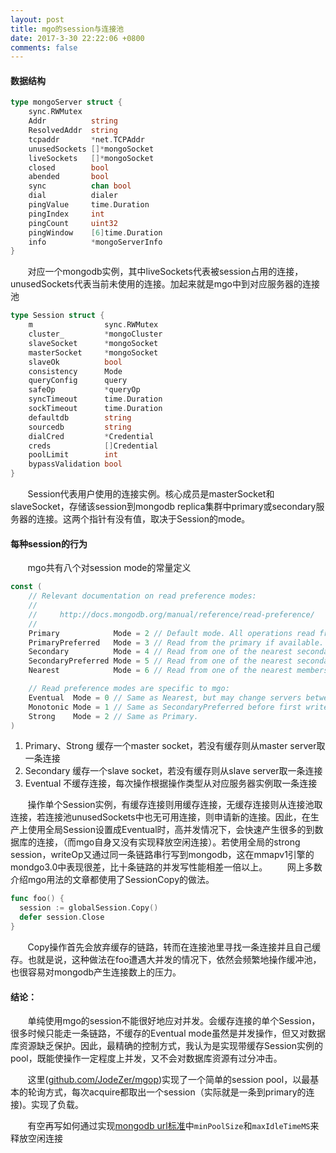 ```yaml
---
layout: post
title: mgo的session与连接池
date: 2017-3-30 22:22:06 +0800
comments: false
---
```


#### 数据结构

```go
type mongoServer struct {
	sync.RWMutex
	Addr          string
	ResolvedAddr  string
	tcpaddr       *net.TCPAddr
	unusedSockets []*mongoSocket
	liveSockets   []*mongoSocket
	closed        bool
	abended       bool
	sync          chan bool
	dial          dialer
	pingValue     time.Duration
	pingIndex     int
	pingCount     uint32
	pingWindow    [6]time.Duration
	info          *mongoServerInfo
}
```
&#160; &#160; &#160; &#160;对应一个mongodb实例，其中liveSockets代表被session占用的连接，unusedSockets代表当前未使用的连接。加起来就是mgo中到对应服务器的连接池

```go
type Session struct {
	m                sync.RWMutex
	cluster_         *mongoCluster
	slaveSocket      *mongoSocket
	masterSocket     *mongoSocket
	slaveOk          bool
	consistency      Mode
	queryConfig      query
	safeOp           *queryOp
	syncTimeout      time.Duration
	sockTimeout      time.Duration
	defaultdb        string
	sourcedb         string
	dialCred         *Credential
	creds            []Credential
	poolLimit        int
	bypassValidation bool
}
```
&#160; &#160; &#160; &#160;Session代表用户使用的连接实例。核心成员是masterSocket和slaveSocket，存储该session到mongodb replica集群中primary或secondary服务器的连接。这两个指针有没有值，取决于Session的mode。

#### 每种session的行为

&#160; &#160; &#160; &#160;mgo共有八个对session mode的常量定义

```go
const (
	// Relevant documentation on read preference modes:
	//
	//     http://docs.mongodb.org/manual/reference/read-preference/
	//
	Primary            Mode = 2 // Default mode. All operations read from the current replica set primary.
	PrimaryPreferred   Mode = 3 // Read from the primary if available. Read from the secondary otherwise.
	Secondary          Mode = 4 // Read from one of the nearest secondary members of the replica set.
	SecondaryPreferred Mode = 5 // Read from one of the nearest secondaries if available. Read from primary otherwise.
	Nearest            Mode = 6 // Read from one of the nearest members, irrespective of it being primary or secondary.

	// Read preference modes are specific to mgo:
	Eventual  Mode = 0 // Same as Nearest, but may change servers between reads.
	Monotonic Mode = 1 // Same as SecondaryPreferred before first write. Same as Primary after first write.
	Strong    Mode = 2 // Same as Primary.
)
```
1. Primary、Strong
缓存一个master socket，若没有缓存则从master server取一条连接
1. Secondary
缓存一个slave socket，若没有缓存则从slave server取一条连接
1. Eventual
不缓存连接，每次操作根据操作类型从对应服务器实例取一条连接

&#160; &#160; &#160; &#160;操作单个Session实例，有缓存连接则用缓存连接，无缓存连接则从连接池取连接，若连接池unusedSockets中也无可用连接，则申请新的连接。因此，在生产上使用全局Session设置成Eventual时，高并发情况下，会快速产生很多的到数据库的连接，（而mgo自身又没有实现释放空闲连接）。若使用全局的strong session，writeOp又通过同一条链路串行写到mongodb，这在mmapv1引擎的mondgo3.0中表现很差，比十条链路的并发写性能相差一倍以上。
&#160; &#160; &#160; &#160;网上多数介绍mgo用法的文章都使用了SessionCopy的做法。
```go
func foo() {
  session := globalSession.Copy()
  defer session.Close
}
```
&#160; &#160; &#160; &#160;Copy操作首先会放弃缓存的链路，转而在连接池里寻找一条连接并且自己缓存。也就是说，这种做法在foo遭遇大并发的情况下，依然会频繁地操作缓冲池，也很容易对mongodb产生连接数上的压力。

#### 结论：

&#160; &#160; &#160; &#160;单纯使用mgo的session不能很好地应对并发。会缓存连接的单个Session，很多时候只能走一条链路，不缓存的Eventual mode虽然是并发操作，但又对数据库资源缺乏保护。因此，最精确的控制方式，我认为是实现带缓存Session实例的pool，既能使操作一定程度上并发，又不会对数据库资源有过分冲击。

&#160; &#160; &#160; &#160;这里([github.com/JodeZer/mgop](http://github.com/JodeZer/mgop/))实现了一个简单的session pool，以最基本的轮询方式，每次acquire都取出一个session（实际就是一条到primary的连接)。实现了负载。

&#160; &#160; &#160; &#160;有空再写如何通过实现[mongodb url标准](https://docs.mongodb.com/v3.2/reference/connection-string/)中`minPoolSize`和`maxIdleTimeMS`来释放空闲连接
